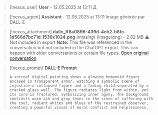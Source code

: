 >[!nexus_user] **User** - 12.05.2025 at 13:11
> Д
<!-- UID: bbb216e8-0844-46cb-8ef5-9a119fce716f -->




>[!nexus_agent] **Assistant** - 12.05.2025 at 13:11
> Image générée par DALL-E

>[!nexus_attachment] **dalle_ff8a0896-439d-4cb2-b8fe-1d566d7bc71d_1536x1024.png** *(missing)* (image/png) - 2.82 MB
> ⚠️ Not included in export
> **Note:** This file was referenced in the conversation but not included in the ChatGPT export. This can happen with older conversations or certain file types.
> [Open original conversation](https://chatgpt.com/)

>[!nexus_prompt] **DALL-E Prompt**
> ```
> A surreal digital painting shows a glowing humanoid figure encased in transparent armor, watching a symbolic scene of injustice—a collapsed figure and a fading child—separated by a cracked glass wall. The figure radiates light from within, yet its core is fractured, symbolizing inner agony. The background contrasts warm ash and gray tones in the scene of suffering with the cool, radiant whites and blues of the restrained observer, creating a powerful visual of moral conflict and helplessness.
> ```
<!-- UID: 3298cc31-7cdc-41f5-9cbf-f32af086b9a0 -->